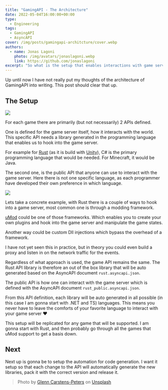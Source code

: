 ```yaml
---
title: "GamingAPI - The Architecture"
date: 2022-05-04T16:00:00+00:00
type: 
  - Engineering
tags:
  - GamingAPI
  - AsyncAPI
cover: /img/posts/gamingapi-architcture/cover.webp
authors:
  - name: Jonas Lagoni
    photo: /img/avatars/jonaslagoni.webp
    link: https://github.com/jonaslagoni
excerpt: "So what is the setup that enables interactions with game servers by just installing a library?"
---
```


Up until now I have not really put my thoughts of the architecture of GamingAPI into writing. This post should clear that up.

## The Setup
<img src="/img/posts/gamingapi-architcture/simple-overview.webp"/>

For each game there are primarily (but not necessarily) 2 APIs defined. 

One is defined for the game server itself, how it interacts with the world. This specific API needs a library generated in the programming language that enables us to hook into the game server. 

For example for [Rust](https://rust.facepunch.com/) (as it is build with [Unity](https://unity.com/)), C# is the primary programming language that would be needed. For Minecraft, it would be Java.

The second one, is the public API that anyone can use to interact with the game server. Here there is not one specific language, as each programmer have developed their own preference in which language.

<img src="/img/posts/gamingapi-architcture/advanced-overview.webp"/>

Lets take a concrete example, with Rust there is a couple of ways to hook into a game server, most common one is through a modding framework.

[uMod](https://umod.org/) could be one of those frameworks. Which enables you to create your own plugins and hook into the game server and manipulate the game states.

Another way could be custom Dll injections which bypass the overhead of a framework.

I have not yet seen this in practice, but in theory you could even build a proxy and listen in on the network traffic for the events. 

Regardless of what approach is used, the game API remains the same. The Rust API library is therefore an out of the box library that will be auto generated based on the AsyncAPI document `rust.asyncapi.json`.

The public API is how one can interact with the game server which is defined with the AsyncAPI document `rust_public.asyncapi.json`.

From this API definition, each library will be auto generated in all possible (in this case I am gonna start with .NET and TS) languages. This means you never have to leave the comforts of your favorite language to interact with your game server :heart:

This setup will be replicated for any game that will be supported. I am gonna start with Rust, and then probably go through all the games that uMod support to get a basis down. 

## Next

Next up is gonna be to setup the automation for code generation. I want it setup so that each change to the API will automatically generate the new libraries, pack it with the correct version and release it.


> Photo by <a href="https://unsplash.com/@glenncarstenspeters?utm_source=unsplash&utm_medium=referral&utm_content=creditCopyText">Glenn Carstens-Peters</a> on <a href="https://unsplash.com/s/photos/game-server?utm_source=unsplash&utm_medium=referral&utm_content=creditCopyText">Unsplash</a>
  
  